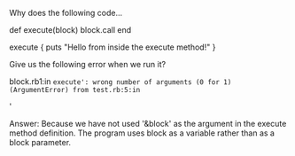 Why does the following code...

def execute(block)
  block.call
end

execute { puts "Hello from inside the execute method!" }

Give us the following error when we run it?

block.rb1:in `execute': wrong number of arguments (0 for 1) (ArgumentError)
from test.rb:5:in `<main>'


Answer: Because we have not used '&block' as the argument in the execute method definition. The program uses block as a variable rather than as a block parameter.
